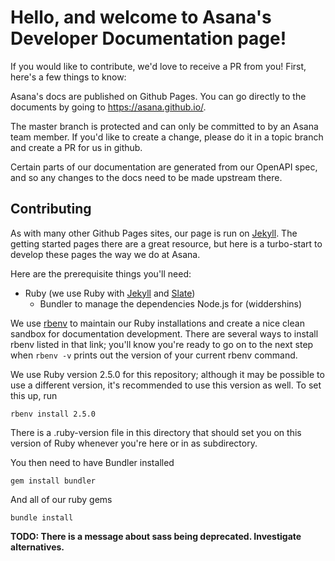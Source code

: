 Hello, and welcome to Asana's Developer Documentation page!
======

If you would like to contribute, we'd love to receive a PR from you! First, here's a few things to know:

Asana's docs are published on Github Pages. You can go directly to the documents by going to https://asana.github.io/<reponame>.

The master branch is protected and can only be committed to by an Asana team member. If you'd like to create a change, please do it in a topic branch and create a PR for us in github.

Certain parts of our documentation are generated from our OpenAPI spec, and so any changes to the docs need to be made upstream there.

Contributing
------

As with many other Github Pages sites, our page is run on [Jekyll](https://jekyllrb.com/). The getting started pages there are a great resource, but here is a turbo-start to develop these pages the way we do at Asana.

Here are the prerequisite things you'll need:
- Ruby (we use Ruby with [Jekyll](https://jekyllrb.com/) and [Slate](https://github.com/lord/slate))
  - Bundler to manage the dependencies
Node.js for (widdershins)


We use [rbenv](https://github.com/rbenv/rbenv) to maintain our Ruby installations and create a nice clean sandbox for documentation development. There are several ways to install rbenv listed in that link; you'll know you're ready to go on to the next step when `rbenv -v` prints out the version of your current rbenv command.

We use Ruby version 2.5.0 for this repository; although it may be possible to use a different version, it's recommended to use this version as well. To set this up, run

`rbenv install 2.5.0`

There is a .ruby-version file in this directory that should set you on this version of Ruby whenever you're here or in as subdirectory.

You then need to have Bundler installed

`gem install bundler`

And all of our ruby gems

`bundle install`

**TODO: There is a message about sass being deprecated. Investigate alternatives.**
